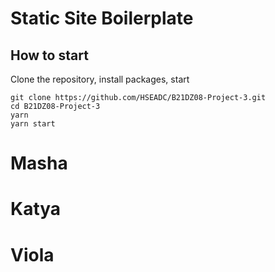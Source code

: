 # Static Site Boilerplate

## How to start

Clone the repository, install packages, start

```
git clone https://github.com/HSEADC/B21DZ08-Project-3.git
cd B21DZ08-Project-3
yarn
yarn start
```

# Masha
# Katya
# Viola 
